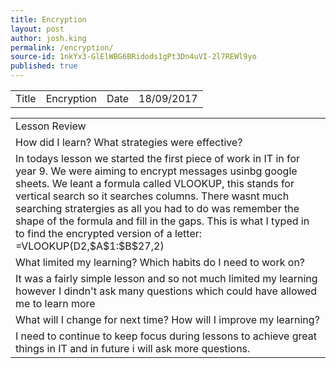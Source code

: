 ```yaml
---
title: Encryption
layout: post
author: josh.king
permalink: /encryption/
source-id: 1nkYx3-GlElWBG6BRidods1gPt3Dn4uVI-2l7REWl9yo
published: true
---
```

<table>
  <tr>
    <td>Title</td>
    <td>Encryption</td>
    <td>Date</td>
    <td>18/09/2017</td>
  </tr>
</table>


<table>
  <tr>
    <td>Lesson Review</td>
  </tr>
  <tr>
    <td>How did I learn? What strategies were effective? </td>
  </tr>
  <tr>
    <td>In todays lesson we started the first piece of work in IT in for year 9. We were aiming to encrypt messages usinbg google sheets. We leant a formula called VLOOKUP, this stands for vertical search so it searches columns. There wasnt much searching stratergies as all you had to do was remember the shape of the formula and fill in the gaps. This is what I typed in to find the encrypted version of a letter: =VLOOKUP(D2,$A$1:$B$27,2)   </td>
  </tr>
  <tr>
    <td>What limited my learning? Which habits do I need to work on? </td>
  </tr>
  <tr>
    <td>It was a fairly simple lesson and so not much limited my learning however I dindn't ask many questions which could have allowed me to learn more  </td>
  </tr>
  <tr>
    <td>What will I change for next time? How will I improve my learning?</td>
  </tr>
  <tr>
    <td>I need to continue to keep focus during lessons to achieve great things in IT and in future i will ask more questions.</td>
  </tr>
</table>


